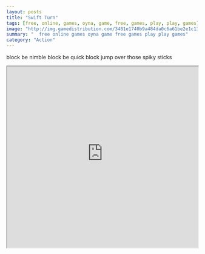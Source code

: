 ```yaml
---
layout: posts
title: "Swift Turn"
tags: [free, online, games, oyna, game, free, games, play, play, games]
image: "http://img.gamedistribution.com/3481e1740b9a484da0c6a61be2e1c13a.jpg"
summary: "  free online games oyna game free games play play games"
category: "Action"
---
```


block be nimble block be quick block jump over those spiky sticks

<iframe width="100%" height="480px;" src="http://flash.gamedistribution.com?game=3481e1740b9a484da0c6a61be2e1c13a"></iframe>